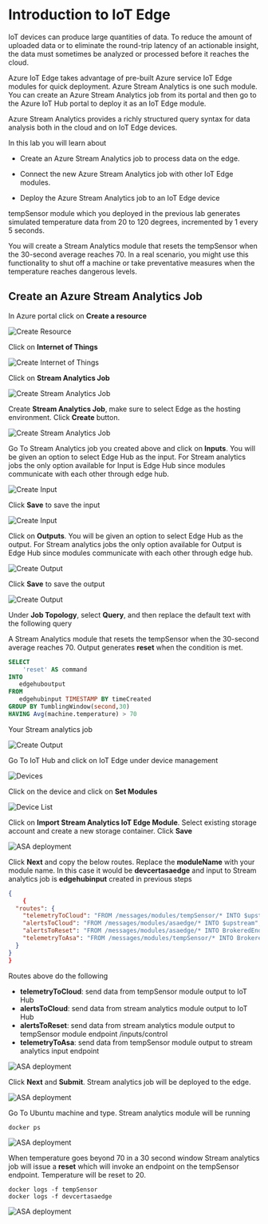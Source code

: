 # Introduction to IoT Edge

IoT devices can produce large quantities of data. To reduce the amount of uploaded data or to eliminate the round-trip latency of an actionable insight, the data must sometimes be analyzed or processed before it reaches the cloud.

Azure IoT Edge takes advantage of pre-built Azure service IoT Edge modules for quick deployment. Azure Stream Analytics is one such module. You can create an Azure Stream Analytics job from its portal and then go to the Azure IoT Hub portal to deploy it as an IoT Edge module.

Azure Stream Analytics provides a richly structured query syntax for data analysis both in the cloud and on IoT
Edge devices.

In this lab you will learn about

* Create an Azure Stream Analytics job to process data on the edge.

* Connect the new Azure Stream Analytics job with other IoT Edge modules.

* Deploy the Azure Stream Analytics job to an IoT Edge device

tempSensor module which you deployed in the previous lab generates simulated temperature data from 20 to 120 degrees, incremented by 1 every 5 seconds.

You will create a Stream Analytics module that resets the tempSensor when the 30-second average reaches 70. In a real scenario, you might use this functionality to shut off a machine or take preventative measures when the temperature reaches dangerous levels.

## Create an Azure Stream Analytics Job

In Azure portal click on **Create a resource**

 ![Create Resource](../images/create_resource.png)

Click on **Internet of Things**

 ![Create Internet of Things](../images/create_iot.png)

Click on **Stream Analytics Job**

 ![Create Stream Analytics Job](../images/create_stream_analytics_job.png)

Create **Stream Analytics Job**, make sure to select Edge as the hosting environment. Click **Create** button.

 ![Create Stream Analytics Job](../images/edge_asa.png)

Go To Stream Analytics job you created above and click on **Inputs**. You will be given an option to select Edge Hub as the input. For Stream analytics jobs the only option available for Input is Edge Hub since modules communicate with each other through edge hub.

 ![Create Input](../images/asa_input.png)

Click **Save** to save the input

 ![Create Input](../images/edgehub_input.png)

Click on **Outputs**. You will be given an option to select Edge Hub as the output. For Stream analytics jobs the only option available for Output is Edge Hub since modules communicate with each other through edge hub.

 ![Create Output](../images/edgehub_output.png)

Click **Save** to save the output

 ![Create Output](../images/edgehub_output_save.png)

Under **Job Topology**, select **Query**, and then replace the default text with the following query

A Stream Analytics module that resets the tempSensor when the 30-second average reaches 70. Output generates **reset** when the condition is met.

```sql
SELECT
    'reset' AS command
INTO
   edgehuboutput
FROM
   edgehubinput TIMESTAMP BY timeCreated
GROUP BY TumblingWindow(second,30)
HAVING Avg(machine.temperature) > 70
```


Your Stream analytics job

 ![Create Output](../images/edgehub_asa.png)

Go To IoT Hub and click on IoT Edge under device management

 ![Devices](../images/iothub_iot_edge_devices.png)

Click on the device and click on **Set Modules**

 ![Device List](../images/device_list.png)

Click on **Import Stream Analytics IoT Edge Module**. Select existing storage account and create a new storage container. Click **Save**

 ![ASA deployment](../images/edge_asa_deployment.png)

Click **Next** and copy the below routes. Replace the **moduleName** with your module name. In this case it would be **devcertasaedge** and input to Stream analytics job is **edgehubinput** created in previous steps

```json
{
    {
  "routes": {
    "telemetryToCloud": "FROM /messages/modules/tempSensor/* INTO $upstream",
    "alertsToCloud": "FROM /messages/modules/asaedge/* INTO $upstream",
    "alertsToReset": "FROM /messages/modules/asaedge/* INTO BrokeredEndpoint(\"/modules/tempSensor/inputs/control\")",
    "telemetryToAsa": "FROM /messages/modules/tempSensor/* INTO BrokeredEndpoint(\"/modules/asaedge/inputs/edgehubinput\")"
  }
}
}
```

Routes above  do the following

* **telemetryToCloud**: send data from tempSensor module output to IoT Hub
* **alertsToCloud**: send data from stream analytics module output to IoT Hub
* **alertsToReset**: send data from stream analytics module output to tempSensor module endpoint /inputs/control
* **telemetryToAsa**: send data from tempSensor module output to stream analytics input endpoint

 ![ASA deployment](../images/asa_routes.png)

Click **Next** and **Submit**. Stream analytics job will be deployed to the edge.

 ![ASA deployment](../images/asa_deployed.png)

Go To Ubuntu machine and type. Stream analytics module will be running

```linux
docker ps
```

 ![ASA deployment](../images/asa_stream_edge.png)

When temperature goes beyond 70 in a 30 second window Stream analytics job will issue a **reset** which will invoke an endpoint on the tempSensor endpoint. Temperature will be reset to 20.

```linux
docker logs -f tempSensor
docker logs -f devcertasaedge
```

 ![ASA deployment](../images/asa_reset.png)
